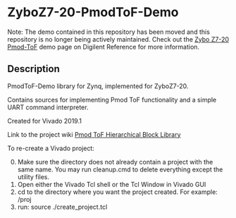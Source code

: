 # ZyboZ7-20-PmodToF-Demo

Note: The demo contained in this repository has been moved and this repository is no longer being actively maintained. Check out the [Zybo Z7-20 Pmod-ToF](https://digilent.com/reference/programmable-logic/zybo-z7/demos/pmod-tof) demo page on Digilent Reference for more information.

## Description

PmodToF-Demo library for Zynq, implemented for ZyboZ7-20.

Contains sources for implementing Pmod ToF functionality and a simple UART command interpreter.

Created for Vivado 2019.1

Link to the project wiki [Pmod ToF Hierarchical Block Library](https://reference.digilentinc.com/reference/pmod/pmodtof/demouserguide)

To re-create a Vivado project:

0. Make sure the directory does not already contain a project with the same name. 
   You may run cleanup.cmd to delete everything except the utility files.
1. Open either the Vivado Tcl shell or the Tcl Window in Vivado GUI 
2. cd to the directory where you want the project created. 
   For example: <repo>/proj
3. run: source ./create_project.tcl
